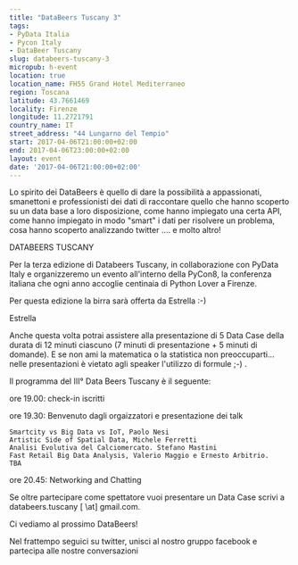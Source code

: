 ```yaml
---
title: "DataBeers Tuscany 3"
tags:
- PyData Italia
- Pycon Italy
- DataBeer Tuscany
slug: databeers-tuscany-3
micropub: h-event
location: true
location_name: FH55 Grand Hotel Mediterraneo
region: Toscana
latitude: 43.7661469
locality: Firenze
longitude: 11.2721791
country_name: IT
street_address: "44 Lungarno del Tempio"
start: 2017-04-06T21:00:00+02:00
end: 2017-04-06T23:00:00+02:00
layout: event
date: '2017-04-06T21:00:00+02:00'
---
```

Lo spirito dei DataBeers è quello di dare la possibilità a appassionati, smanettoni e professionisti dei dati di raccontare quello che hanno scoperto su un data base a loro disposizione, come hanno impiegato una certa API, come hanno impiegato in modo "smart" i dati per risolvere un problema, cosa hanno scoperto analizzando twitter .... e molto altro!

DATABEERS TUSCANY

Per la terza edizione di Databeers Tuscany, in collaborazione con PyData Italy e organizzeremo un evento all'interno della PyCon8, la conferenza italiana che ogni anno accoglie centinaia di Python Lover a Firenze.

Per questa edizione la birra sarà offerta da Estrella :-)

Estrella

Anche questa volta potrai assistere alla presentazione di 5 Data Case della durata di 12 minuti ciascuno (7 minuti di presentazione + 5 minuti di domande). E se non ami la matematica o la statistica non preoccuparti... nelle presentazioni è vietato agli speaker l'utilizzo di formule ;-) .

Il programma del III° Data Beers Tuscany è il seguente:

ore 19.00: check-in iscritti

ore 19.30: Benvenuto dagli orgaizzatori e presentazione dei talk

    Smartcity vs Big Data vs IoT, Paolo Nesi
    Artistic Side of Spatial Data, Michele Ferretti
    Analisi Evolutiva del Calciomercato. Stefano Mastini
    Fast Retail Big Data Analysis, Valerio Maggio e Ernesto Arbitrio.
    TBA

ore 20.45: Networking and Chatting

Se oltre partecipare come spettatore vuoi presentare un Data Case scrivi a databeers.tuscany [ \at] gmail.com.

Ci vediamo al prossimo DataBeers!

Nel frattempo seguici su twitter, unisci al nostro gruppo facebook e partecipa alle nostre conversazioni
